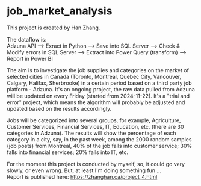 # job_market_analysis
This project is created by Han Zhang.  

The dataflow is:     
Adzuna API --> Exract in Python --> Save into SQL Server --> Check & Modify errors in SQL Server --> Extract into Power Query (transform) --> Report in Power BI   

The aim is to investigate the job supplies and categories on the market of selected cities in Canada (Toronto, Montreal, Quebec City, Vancouver, Calgary, Halifax, Sherbrooke) in a certain period based on a third party job platform - Adzuna. It's an ongoing project, the raw data pulled from Adzuna will be updated on every Friday (started from 2024-11-22). It's a "trial and error" project, which means the algorithm will probably be adjusted and updated based on the results accordingly. 

Jobs will be categorized into several groups, for example, Agriculture, Customer Services, Financial Services, IT, Education, etc. (there are 30 categories in Adzuna). The results will show the percentage of each category in a city, say, in the past week, among the 2000 random samples (job posts) from Montreal, 40% of the job falls into customer service; 30% falls into financial services; 20% falls into IT, etc. 

For the moment this project is conducted by myself, so, it could go very slowly, or even wrong. But, at least I'm doing something fun ...  
Report is published here: https://zhanghan.ca/project_4.html  
